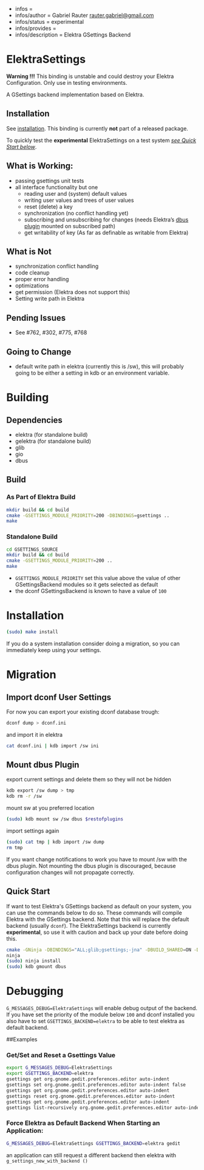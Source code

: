 - infos =
- infos/author = Gabriel Rauter <rauter.gabriel@gmail.com>
- infos/status = experimental
- infos/provides =
- infos/description = Elektra GSettings Backend

# ElektraSettings

**Warning !!!** This binding is unstable and could destroy your Elektra Configuration. Only use in testing environments.

A GSettings backend implementation based on Elektra.

## Installation

See [installation](/doc/INSTALL.md).
This binding is currently **not** part of a released package.

To quickly test the **experimental** ElektraSettings on a test system _[see Quick Start below](#hl-1)_.

## What is Working:

- passing gsettings unit tests
- all interface functionality but one
  - reading user and (system) default values
  - writing user values and trees of user values
  - reset (delete) a key
  - synchronization (no conflict handling yet)
  - subscribing and unsubscribing for changes (needs Elektra’s [dbus plugin](https://github.com/ElektraInitiative/libelektra/tree/master/src/plugins/dbus) mounted on subscribed path)
  - get writability of key (As far as definable as writable from Elektra)

## What is Not

- synchronization conflict handling
- code cleanup
- proper error handling
- optimizations
- get permission (Elektra does not support this)
- Setting write path in Elektra

## Pending Issues

- See #762, #302, #775, #768

## Going to Change

- default write path in elektra (currently this is /sw), this will probably going to be
  either a setting in kdb or an environment variable.

# Building

## Dependencies

- elektra (for standalone build)
- gelektra (for standalone build)
- glib
- gio
- dbus

## Build

### As Part of Elektra Build

```sh
mkdir build && cd build
cmake -GSETTINGS_MODULE_PRIORITY=200 -DBINDINGS=gsettings ..
make
```

### Standalone Build

```sh
cd GSETTINGS_SOURCE
mkdir build && cd build
cmake -GSETTINGS_MODULE_PRIORITY=200 ..
make
```

- `GSETTINGS_MODULE_PRIORITY` set this value above the value of other GSettingsBackend modules so it gets selected as default
- the dconf GSettingsBackend is known to have a value of `100`

# Installation

```sh
(sudo) make install
```

If you do a system installation consider doing a migration, so you can immediately keep using your settings.

# Migration

## Import dconf User Settings

For now you can export your existing dconf database trough:

```sh
dconf dump > dconf.ini
```

and import it in elektra

```sh
cat dconf.ini | kdb import /sw ini
```

## Mount dbus Plugin

export current settings and delete them so they will not be hidden

```sh
kdb export /sw dump > tmp
kdb rm -r /sw
```

mount sw at you preferred location

```sh
(sudo) kdb mount sw /sw dbus $restofplugins
```

import settings again

```sh
(sudo) cat tmp | kdb import /sw dump
rm tmp
```

If you want change notifications to work you have to mount /sw with the dbus plugin. Not mounting the dbus plugin is discouraged, because configuration changes will not propagate correctly.

<a id="hl-1"></a>

## Quick Start

If want to test Elektra's GSettings backend as default on your system, you can use the commands below to do so. These commands will compile Elektra with the GSettings backend. Note that this will replace the default backend (usually `dconf`). The ElektraSettings backend is currently **experimental**, so use it with caution and back up your date before doing this.

```sh
cmake -GNinja -DBINDINGS="ALL;glib;gsettings;-jna" -DBUILD_SHARED=ON -DBUILD_STATIC=ON -DBUILD_FULL=ON -DENABLE_COVERAGE=OFF -DENABLE_OPTIMIZATIONS=ON -DBUILD_STATIC=ON -DPLUGINS="ALL" -DTOOLS="ALL" -DINSTALL_SYSTEM_FILES=ON -DGSETTINGS_MODULE_PRIORITY=200 ..
ninja
(sudo) ninja install
(sudo) kdb gmount dbus
```

# Debugging

`G_MESSAGES_DEBUG=ElektraSettings` will enable debug output of the backend. If you have
set the priority of the module below `100` and dconf installed you also have to
set `GSETTINGS_BACKEND=elektra` to be able to test elektra as default backend.

##Examples

### Get/Set and Reset a Gsettings Value

```sh
export G_MESSAGES_DEBUG=ElektraSettings
export GSETTINGS_BACKEND=elektra
gsettings get org.gnome.gedit.preferences.editor auto-indent
gsettings set org.gnome.gedit.preferences.editor auto-indent false
gsettings get org.gnome.gedit.preferences.editor auto-indent
gsettings reset org.gnome.gedit.preferences.editor auto-indent
gsettings get org.gnome.gedit.preferences.editor auto-indent
gsettings list-recursively org.gnome.gedit.preferences.editor auto-indent
```

### Force Elektra as Default Backend When Starting an Application:

```sh
G_MESSAGES_DEBUG=ElektraSettings GSETTINGS_BACKEND=elektra gedit
```

an application can still request a different backend then elektra with `g_settings_new_with_backend ()`
